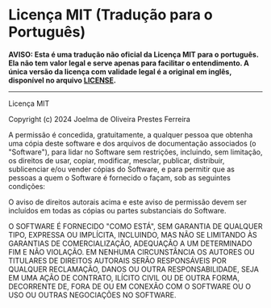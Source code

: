 # Licença MIT (Tradução para o Português)

**AVISO: Esta é uma tradução não oficial da Licença MIT para o português. Ela não tem valor legal e serve apenas para facilitar o entendimento. A única versão da licença com validade legal é a original em inglês, disponível no arquivo [LICENSE](LICENSE).**

---

Licença MIT

Copyright (c) 2024 Joelma de Oliveira Prestes Ferreira

A permissão é concedida, gratuitamente, a qualquer pessoa que obtenha uma cópia
deste software e dos arquivos de documentação associados (o "Software"), para lidar
no Software sem restrições, incluindo, sem limitação, os direitos
de usar, copiar, modificar, mesclar, publicar, distribuir, sublicenciar e/ou vender
cópias do Software, e para permitir que as pessoas a quem o Software é
fornecido o façam, sob as seguintes condições:

O aviso de direitos autorais acima e este aviso de permissão devem ser incluídos em todas
as cópias ou partes substanciais do Software.

O SOFTWARE É FORNECIDO "COMO ESTÁ", SEM GARANTIA DE QUALQUER TIPO, EXPRESSA OU
IMPLÍCITA, INCLUINDO, MAS NÃO SE LIMITANDO ÀS GARANTIAS DE COMERCIALIZAÇÃO,
ADEQUAÇÃO A UM DETERMINADO FIM E NÃO VIOLAÇÃO. EM NENHUMA CIRCUNSTÂNCIA OS
AUTORES OU TITULARES DE DIREITOS AUTORAIS SERÃO RESPONSÁVEIS POR QUALQUER RECLAMAÇÃO, DANOS OU OUTRA
RESPONSABILIDADE, SEJA EM UMA AÇÃO DE CONTRATO, ILÍCITO CIVIL OU DE OUTRA FORMA, DECORRENTE DE,
FORA DE OU EM CONEXÃO COM O SOFTWARE OU O USO OU OUTRAS NEGOCIAÇÕES NO
SOFTWARE.
